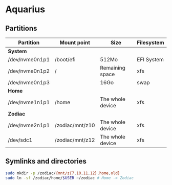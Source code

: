 # Aquarius

## Partitions

Partition                           | Mount point     | Size             | Filesystem
----------------------------------- | ----------- | ---------------- | ----------------
**System**                          |                 |                  |
/dev/nvme0n1p1                      | /boot/efi       | 512Mo            | EFI System
/dev/nvme0n1p2                      | /               | Remaining space  | xfs
/dev/nvme0n1p3                      |                 | 16Go             | swap
**Home**                            |                 |                  |
/dev/nvme1n1p1                      | /home           | The whole device | xfs
**Zodiac**                          |                 |                  |
/dev/nvme2n1p1                      | /zodiac/mnt/z10 | The whole device | xfs
/dev/sdc1                           | /zodiac/mnt/z12 | The whole device | xfs

## Symlinks and directories

```sh
sudo mkdir -p /zodiac/{mnt/z{7,10,11,12},home,old}
sudo ln -sf /zodiac/home/$USER ~/zodiac # Home -> Zodiac
```
